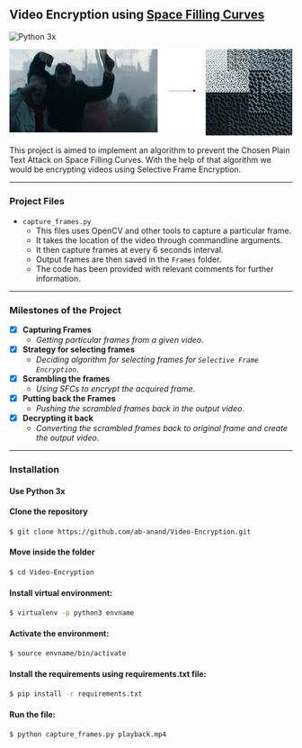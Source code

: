 ## Video Encryption using [Space Filling Curves](https://en.wikipedia.org/wiki/Space-filling_curve) 
![Python 3x](https://img.shields.io/pypi/pyversions/django?color=green&style=plastic)

<p align="center">
  <img src="img.jpg">
</p>
This project is aimed to implement an algorithm to prevent the Chosen Plain Text Attack on Space Filling Curves.  
With the help of that algorithm we would be encrypting videos using Selective Frame Encryption.

---

### Project Files

* `capture_frames.py` 
	* This files uses OpenCV and other tools to capture a particular frame.
	* It takes the location of the video through commandline arguments.
	* It then capture frames at every 6 seconds interval.
	* Output frames are then saved in the `Frames` folder.
	* The code has been provided with relevant comments for further information.

--- 

### Milestones of the Project

- [x] <b>Capturing Frames</b>
	- <i>Getting particular frames from a given video</i>.
- [x] <b>Strategy for selecting frames</b>
	- <i> Deciding algorithm for selecting frames for `Selective Frame Encryption`</i>.
- [x] <b>Scrambling the frames</b>
	- <i>Using SFCs to encrypt the acquired frame</i>.
- [x] <b>Putting back the Frames</b>
	- <i>Pushing the scrambled frames back in the output video</i>.
- [x] <b>Decrypting it back</b>
	- <i>Converting the scrambled frames back to original frame and create the output video</i>.

---


### Installation 

#### Use Python 3x

#### Clone the repository
```bash
$ git clone https://github.com/ab-anand/Video-Encryption.git
``` 

#### Move inside the folder
```bash
$ cd Video-Encryption
``` 

#### Install virtual environment:
```bash
$ virtualenv -p python3 envname
``` 
#### Activate the environment: 
```bash
$ source envname/bin/activate
``` 
#### Install the requirements using requirements.txt file: 
```bash
$ pip install -r requirements.txt
``` 

#### Run the file: 
```bash
$ python capture_frames.py playback.mp4
``` 

